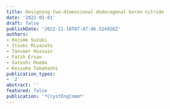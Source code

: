```yaml
---
title: Designing two-dimensional dodecagonal boron nitride
date: '2022-01-01'
draft: false
publishDate: '2022-11-18T07:47:46.524916Z'
authors:
- Hajime Suzuki
- Itsuki Miyazato
- Tanveer Hussain
- Fatih Ersan
- Satoshi Maeda
- Keisuke Takahashi
publication_types:
- '2'
abstract: ''
featured: false
publication: '*CrystEngComm*'
---
```


